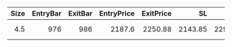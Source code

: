 |   Size |   EntryBar |   ExitBar |   EntryPrice |   ExitPrice |      SL |      TP |     PnL |   Commission |   ReturnPct | EntryTime                 | ExitTime                  | Duration        | Tag   |   Entry_Bullish |   Exit_Bullish |   Entry_Bearish |   Exit_Bearish |
|-------:|-----------:|----------:|-------------:|------------:|--------:|--------:|--------:|-------------:|------------:|:--------------------------|:--------------------------|:----------------|:------|----------------:|---------------:|----------------:|---------------:|
|    4.5 |        976 |       986 |       2187.6 |     2250.88 | 2143.85 | 2296.98 | 244.814 |      39.9463 |   0.0248688 | 2025-06-22 21:00:00+00:00 | 2025-06-23 07:00:00+00:00 | 0 days 10:00:00 |       |               0 |              0 |               0 |              0 |